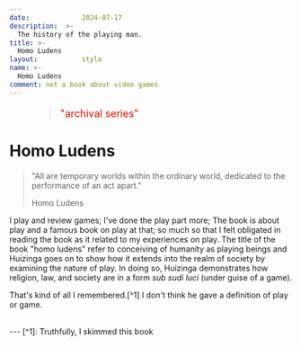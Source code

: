 ```yaml
---
date:             2024-07-17
description:  >-
  The history of the playing man.
title: >-
  Homo Ludens
layout:           style
name: >-
  Homo Ludens
comment: not a book about video games
---
```



<figure class="container-lg" style="padding: 0;">
    <blockquote class="blockquote" style="font-size: 18px; color: red;">
    <p style="color: #D21404;">"archival series"</p>
    </blockquote>
</figure>

# Homo Ludens

> "All are temporary worlds within the ordinary world, dedicated to the performance of an act apart."
> <figcaption class="blockquote-footer">Homo Ludens</figcaption>

I play and review games; I've done the play part more; The book is about play and a famous book on play at that; so much so that I felt obligated in reading the book as it related to my experiences on play. The title of the book "homo ludens" refer to conceiving of humanity as playing beings and Huizinga goes on to show how it extends into the realm of society by examining the nature of play. In doing so, Huizinga demonstrates how religion, law, and society are in a form *sub sudi luci* (under guise of a game).

That's kind of all I remembered.[^1] I don't think he gave a definition of play or game.

<br/>
---
[^1]: Truthfully, I skimmed this book
